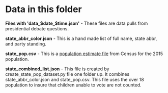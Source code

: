 # Data in this folder

**Files with 'data_$date_$time.json'** - These files are data pulls from
presidential debate questions.

**state_abbr_color.json** - This is a hand made list of full name, state abbr,
and party standing.

**state_pop.csv** - This is a [population estimate file](https://www.census.gov/popest/data/state/asrh/2015/files/SCPRC-EST2015-18+POP-RES.csv) from Census for the 2015 population.

**state_combined_list.json** - This file is created by create_state_pop_dataset.py
file one folder up. It combines state_abbr_color.json and state_pop.csv. This
file uses the over 18 population to insure that children unable to vote are not
counted.
